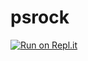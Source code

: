 # psrock
[![Run on Repl.it](https://repl.it/badge/github/STEMfromMills/psrock)](https://repl.it/github/STEMfromMills/psrock)